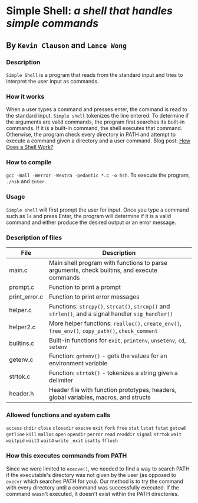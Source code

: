 Simple Shell: *a shell that handles simple commands*
====================================================
## By ``Kevin Clauson`` and ``Lance Wong``

### Description
``Simple Shell`` is a program that reads from the standard input and tries to interpret the user input as commands.

### How it works
When a user types a command and presses enter, the command is read to the standard input. ``Simple shell`` tokenizes the line entered. To determine if the arguments are valid commands, the program first searches its built-in commands. If it is a built-in command, the shell executes that command. Otherwise, the program check every directory in PATH and attempt to execute a command given a directory and a user command. Blog post: [How Does a Shell Work?](https://lancesanity.github.io/blog/Shell-Project)

### How to compile
`gcc -Wall -Werror -Wextra -pedantic *.c -o hsh`. To execute the program, `./hsh` and `Enter`.

### Usage
``Simple shell`` will first prompt the user for input. Once you type a command such as ``ls`` and press Enter, the program will determine if it is a valid command and either produce the desired output or an error message.

### Description of files
| File | Description |
| --- | --- |
| main.c | Main shell program with functions to parse arguments, check builtins, and execute commands  |
| prompt.c | Function to print a prompt |
| print_error.c | Function to print error messages |
| helper.c | Functions: `strcpy()`, `strcat()`, `strcmp()` and `strlen()`, and a signal handler `sig_handler()` |
| helper2.c | More helper functions: `realloc()`, `create_env()`, `free_env()`, `copy_path()`, `check_comment` |
| builtins.c | Built-in functions for `exit`, `printenv`, `unsetenv`, `cd`, `setenv` |
| getenv.c | Function: `getenv()` - gets the values for an environment variable |
| strtok.c | Function: `strtok()` - tokenizes a string given a delimiter |
| header.h | Header file with function prototypes, headers, global variables, macros, and structs |

### Allowed functions and system calls
`access` `chdir` `close` `closedir` `execve` `exit` `fork` `free` `stat` `lstat` `fstat` `getcwd` `getline` `kill` `malloc`
`open` `opendir` `perror` `read` `readdir` `signal` `strtok` `wait` `waitpid` `wait3` `wait4` `write` `_exit` `isatty` `fflush`

### How this executes commands from PATH
Since we were limited to `execve()`, we needed to find a way to search PATH if the executable's directory was not given by the user (as opposed to `execvr` which searches PATH for you). Our method is to try the command with every directory until a command was successfully executed. If the command wasn't executed, it doesn't exist within the PATH directories.
